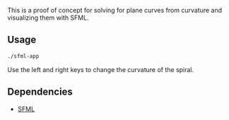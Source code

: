 This is a proof of concept for solving for plane curves from curvature
and visualizing them with SFML.

## Usage

```bash
./sfml-app
```

Use the left and right keys to change the curvature of the spiral.

## Dependencies
* [SFML](https://www.sfml-dev.org/)
